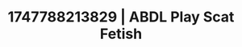 ---
categories:
- Natural curves
- Femme domination
- Emotion-driven NSFW
- Retro fantasy play
- Queer kinks
image: /assets/images/1747788213829.jpg
layout: post
seo:
  description: Featured content with artistic Scat Fetish, ABDL Play. HD images available.
  keywords: Scat Fetish, ABDL Play
  og_image: /assets/images/1747788213829.jpg
  schema_type: VisualArtwork
tags:
- ABDL Play
- Scat Fetish
- '#1747788213829'
title: 1747788213829 | ABDL Play Scat Fetish
---